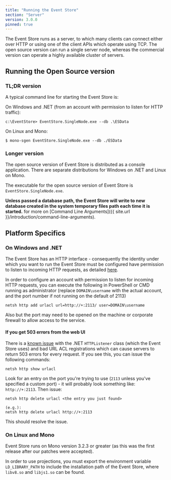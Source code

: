 ```yaml
---
title: "Running the Event Store"
section: "Server"
version: 3.0.0
pinned: true
---
```


The Event Store runs as a server, to which many clients can connect either over HTTP or using one of the client APIs which operate using TCP. The open source version can run a single server node, whereas the commercial version can operate a highly available cluster of servers.

## Running the Open Source version

### TL;DR version

A typical command line for starting the Event Store is:

On Windows and .NET (from an account with permission to listen for HTTP traffic):

```
c:\EventStore> EventStore.SingleNode.exe --db .\ESData
```

On Linux and Mono:

```
$ mono-sgen EventStore.SingleNode.exe --db ./ESData
```

### Longer version

The open source version of Event Store is distributed as a console application. There are separate distributions for Windows on .NET and Linux on Mono.

The executable for the open source version of Event Store is `EventStore.SingleNode.exe`.

**Unless passed a database path, the Event Store will write to new database created in the system temporary files path each time it is started.** for more on [Command Line Arguments]({{ site.url }}/introduction/command-line-arguments).

## Platform Specifics

### On Windows and .NET

The Event Store has an HTTP interface - consequently the identity under which you want to run the Event Store must be configured have permission to listen to incoming HTTP requests, as detailed [here](http://msdn.microsoft.com/en-us/library/ms733768.aspx).

In order to configure an account with permission to listen for incoming HTTP
requests, you can execute the following in PowerShell or CMD running as
administrator (replace `DOMAIN\username` with the actual account, and the port number if not running on the default of 2113)

```
netsh http add urlacl url=http://+:2113/ user=DOMAIN\username
```

Also but the port may need to be opened on the machine or corporate firewall to allow access to the service.

#### If you get 503 errors from the web UI

There is a [known issue](http://stackoverflow.com/questions/8142396/what-causes-a-httplistener-http-503-error) with the .NET `HTTPListener` class (which the Event Store uses) and bad URL ACL registrations which can cause servers to return 503 errors for every request. If you see this, you can issue the following commands:

```
netsh http show urlacl
```

Look for an entry on the port you're trying to use (`2113` unless you've specified a custom port) - it will probably look something like: `http://+:2113`. Then issue:

```
netsh http delete urlacl <the entry you just found>

(e.g.):
netsh http delete urlacl http://+:2113
```

This should resolve the issue.

### On Linux and Mono

Event Store runs on Mono version 3.2.3 or greater (as this was the first release after our patches were accepted).

In order to use projections, you must export the environment variable `LD_LIBRARY_PATH` to include the installation path of the Event Store, where `libv8.so` and `libjs1.so` can be found.